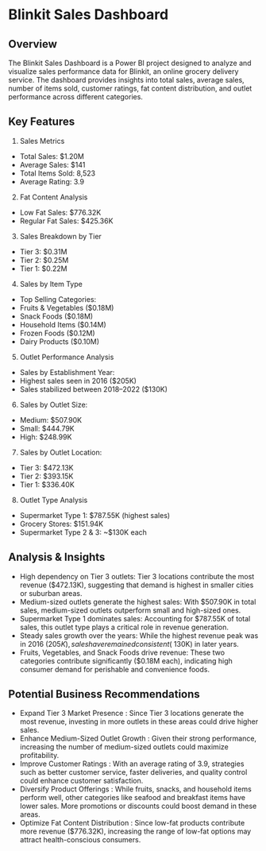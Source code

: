 # Blinkit Sales Dashboard

## Overview
The Blinkit Sales Dashboard is a Power BI project designed to analyze and visualize sales performance data for Blinkit, an online grocery delivery service. The dashboard provides insights into total sales, average sales, number of items sold, customer ratings, fat content distribution, and outlet performance across different categories.

## Key Features
1) Sales Metrics
- Total Sales: $1.20M
- Average Sales: $141
- Total Items Sold: 8,523
- Average Rating: 3.9


2) Fat Content Analysis
- Low Fat Sales: $776.32K
- Regular Fat Sales: $425.36K


3) Sales Breakdown by Tier
- Tier 3: $0.31M
- Tier 2: $0.25M
- Tier 1: $0.22M


4) Sales by Item Type
- Top Selling Categories:
- Fruits & Vegetables ($0.18M)
- Snack Foods ($0.18M)
- Household Items ($0.14M)
- Frozen Foods ($0.12M)
- Dairy Products ($0.10M)


5) Outlet Performance Analysis
- Sales by Establishment Year:
- Highest sales seen in 2016 ($205K)
- Sales stabilized between 2018–2022 ($130K)


6) Sales by Outlet Size:
- Medium: $507.90K
- Small: $444.79K
- High: $248.99K


7) Sales by Outlet Location:
- Tier 3: $472.13K
- Tier 2: $393.15K
- Tier 1: $336.40K


8) Outlet Type Analysis
- Supermarket Type 1: $787.55K (highest sales)
- Grocery Stores: $151.94K
- Supermarket Type 2 & 3: ~$130K each


## Analysis & Insights
- High dependency on Tier 3 outlets: Tier 3 locations contribute the most revenue ($472.13K), suggesting that demand is highest in smaller cities or suburban areas.
- Medium-sized outlets generate the highest sales: With $507.90K in total sales, medium-sized outlets outperform small and high-sized ones.
- Supermarket Type 1 dominates sales: Accounting for $787.55K of total sales, this outlet type plays a critical role in revenue generation.
- Steady sales growth over the years: While the highest revenue peak was in 2016 ($205K), sales have remained consistent (~$130K) in later years.
- Fruits, Vegetables, and Snack Foods drive revenue: These two categories contribute significantly ($0.18M each), indicating high consumer demand for perishable and convenience foods.

## Potential Business Recommendations
- Expand Tier 3 Market Presence : Since Tier 3 locations generate the most revenue, investing in more outlets in these areas could drive higher sales.
- Enhance Medium-Sized Outlet Growth : Given their strong performance, increasing the number of medium-sized outlets could maximize profitability.
- Improve Customer Ratings : With an average rating of 3.9, strategies such as better customer service, faster deliveries, and quality control could enhance customer satisfaction.
- Diversify Product Offerings : While fruits, snacks, and household items perform well, other categories like seafood and breakfast items have lower sales. More promotions or discounts could boost demand in these areas.
- Optimize Fat Content Distribution : Since low-fat products contribute more revenue ($776.32K), increasing the range of low-fat options may attract health-conscious consumers.
